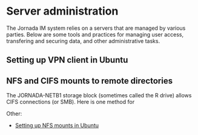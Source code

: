 # Server administration

The Jornada IM system relies on a servers that are managed by various parties. Below are some tools and practices for managing user access, transfering and securing data, and other administrative tasks.

## Setting up VPN client in Ubuntu

## NFS and CIFS mounts to remote directories

The JORNADA-NETB1 storage block (sometimes called the R drive) allows CIFS connections (or SMB). Here is one method for 

Other:

* [Setting up NFS mounts in Ubuntu](https://www.digitalocean.com/community/tutorials/how-to-set-up-an-nfs-mount-on-ubuntu-20-04)
